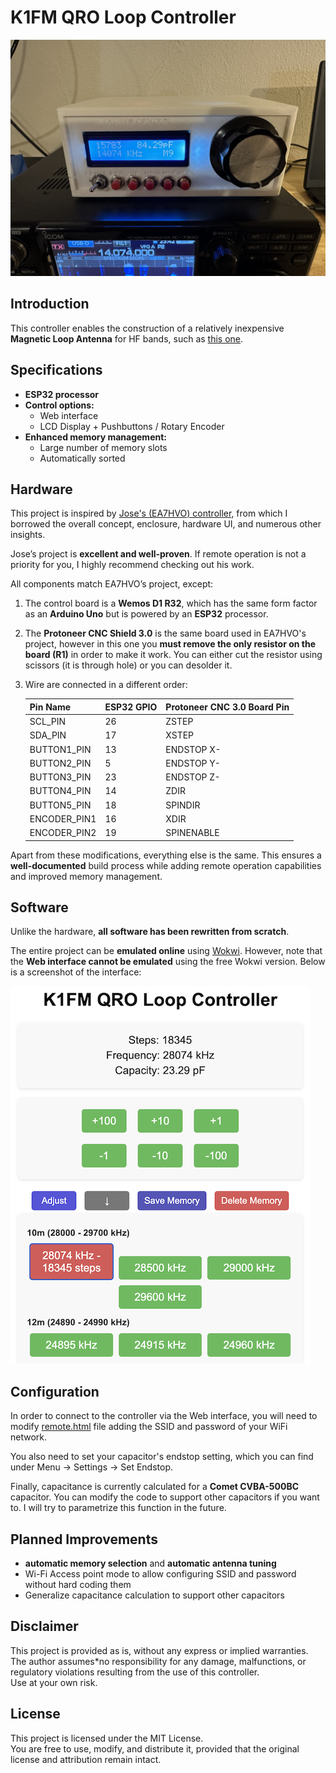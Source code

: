 # K1FM QRO Loop Controller  

![Controller Enclosure](https://github.com/adecarolis/k1fm-qro-loop-controller/raw/main/images/controller-enclosure-7300.jpg)

## Introduction  

This controller enables the construction of a relatively inexpensive **Magnetic Loop Antenna** for HF bands, such as [this one](https://k1fm.us/2025/02/k1fm-qro-loop/).

## Specifications  

- **ESP32 processor**  
- **Control options:**  
  - Web interface  
  - LCD Display + Pushbuttons / Rotary Encoder  
- **Enhanced memory management:**  
  - Large number of memory slots  
  - Automatically sorted  

## Hardware  

This project is inspired by [Jose's (EA7HVO) controller](https://www.instructables.com/Magnetic-Loop-Controller-for-4-Antennas), from which I borrowed the overall concept, enclosure, hardware UI, and numerous other insights.

Jose’s project is **excellent and well-proven**. If remote operation is not a priority for you, I highly recommend checking out his work.

All components match EA7HVO’s project, except:

1. The control board is a **Wemos D1 R32**, which has the same form factor as an **Arduino Uno** but is powered by an **ESP32** processor.

2. The **Protoneer CNC Shield 3.0** is the same board used in EA7HVO's project, however in this one you **must remove the only resistor on the board (R1)** in order to make it work. You can either cut the resistor using scissors (it is through hole) or you can desolder it.

3. Wire are connected in a different order:

    | Pin Name      | ESP32 GPIO | Protoneer CNC 3.0 Board Pin |  
    |--------------|-----------|----------------------------|  
    | SCL_PIN      | 26        | ZSTEP                      |  
    | SDA_PIN      | 17        | XSTEP                      |  
    | BUTTON1_PIN  | 13        | ENDSTOP X-                 |  
    | BUTTON2_PIN  | 5         | ENDSTOP Y-                 |  
    | BUTTON3_PIN  | 23        | ENDSTOP Z-                 |  
    | BUTTON4_PIN  | 14        | ZDIR                        |  
    | BUTTON5_PIN  | 18        | SPINDIR                     |  
    | ENCODER_PIN1 | 16        | XDIR                        |  
    | ENCODER_PIN2 | 19        | SPINENABLE                  |  

Apart from these modifications, everything else is the same. This ensures a **well-documented** build process while adding remote operation capabilities and improved memory management.  

## Software  

Unlike the hardware, **all software has been rewritten from scratch**.  

The entire project can be **emulated online** using [Wokwi](https://wokwi.com/projects/423139990419467265). However, note that the **Web interface cannot be emulated** using the free Wokwi version. Below is a screenshot of the interface:  

![Web Interface](https://github.com/adecarolis/k1fm-qro-loop-controller/raw/main/images/web-interface.png)

## Configuration

In order to connect to the controller via the Web interface, you will need to modify [remote.html](https://github.com/adecarolis/k1fm-qro-loop-controller/blob/main/src/remote.html) file adding the SSID and password of your WiFi network.

You also need to set your capacitor's endstop setting, which you can find under Menu -> Settings -> Set Endstop.

Finally, capacitance is currently calculated for a **Comet CVBA-500BC** capacitor. You can modify the code to support other capacitors if you want to. I will try to parametrize this function in the future.

## Planned Improvements  

- **automatic memory selection** and **automatic antenna tuning**
- Wi-Fi Access point mode to allow configuring SSID and password without hard coding them
- Generalize capacitance calculation to support other capacitors

## Disclaimer  

This project is provided as is, without any express or implied warranties.  
The author assumes*no responsibility for any damage, malfunctions, or regulatory violations resulting from the use of this controller.  
Use at your own risk.

## License  

This project is licensed under the MIT License.  
You are free to use, modify, and distribute it, provided that the original license and attribution remain intact.